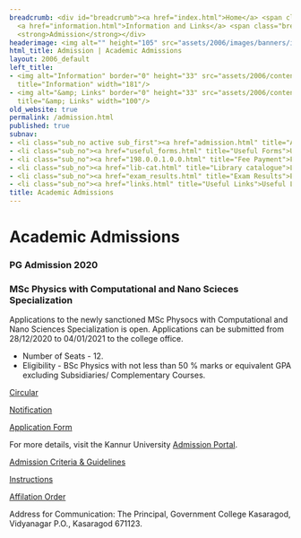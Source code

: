 ```yaml
---
breadcrumb: <div id="breadcrumb"><a href="index.html">Home</a> <span class="breadcrumb_spacer">&gt;</span>
  <a href="information.html">Information and Links</a> <span class="breadcrumb_spacer">&gt;</span>
  <strong>Admission</strong></div>
headerimage: <img alt="" height="105" src="assets/2006/images/banners/information.jpg" width="472"/>
html_title: Admission | Academic Admissions
layout: 2006_default
left_title:
- <img alt="Information" border="0" height="33" src="assets/2006/content/gt/906693ac014c2227b2675d4b9884fcc4.png"
  title="Information" width="181"/>
- <img alt="&amp; Links" border="0" height="33" src="assets/2006/content/gt/4c1dbfb3fc946f081422a677e255f9f4.png"
  title="&amp; Links" width="100"/>
old_website: true
permalink: /admission.html
published: true
subnav:
- <li class="sub_no active sub_first"><a href="admission.html" title="Admission">Admission</a></li>
- <li class="sub_no"><a href="useful_forms.html" title="Useful Forms">Useful Forms</a></li>
- <li class="sub_no"><a href="198.0.0.1.0.0.html" title="Fee Payment">Fee Payment</a></li>
- <li class="sub_no"><a href="lib-cat.html" title="Library catalogue">Library catalogue</a></li>
- <li class="sub_no"><a href="exam_results.html" title="Exam Results">Exam Results</a></li>
- <li class="sub_no"><a href="links.html" title="Useful Links">Useful Links</a></li>
title: Academic Admissions
---
```


# Academic Admissions

### PG Admission 2020
### MSc Physics with Computational and Nano Scieces Specialization

Applications to the newly sanctioned MSc Physocs with Computational and Nano Sciences Specialization is open. Applications can be submitted from 28/12/2020 to 04/01/2021 to the college office.

* Number of Seats - 12.
* Eligibility - BSc Physics with not less than 50 % marks or equivalent GPA excluding Subsidiaries/ Complementary Courses.

[Circular](http://admission.kannuruniversity.ac.in/Circular%20-%20Newgen%20Courses%20Admission.pdf)

[Notification](http://admission.kannuruniversity.ac.in/Notification-Newgen%20Courses.pdf)

[Application Form](http://admission.kannuruniversity.ac.in/newgenpg.pdf)

For more details, visit the Kannur University [Admission Portal](http://admission.kannuruniversity.ac.in/). 

[Admission Criteria &
Guidelines](http://admission.kannuruniversity.ac.in/PGSWS2020/pdfs/PGColleges2020-final.pdf)

[Instructions](assets/2006/picture/upload/file/mscphys.pdf)

[Affilation Order](assets/2006/picture/upload/file/msphysaff.pdf)

Address for Communication: The Principal, Government College Kasaragod, Vidyanagar P.O., Kasaragod 671123.

